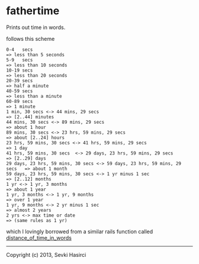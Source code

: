 fathertime
==========

Prints out time in words.

follows this scheme
```text
0-4   secs                                                                => less than 5 seconds
5-9   secs                                                                => less than 10 seconds
10-19 secs                                                                => less than 20 seconds
20-39 secs                                                                => half a minute
40-59 secs                                                                => less than a minute
60-89 secs                                                                => 1 minute
1 min, 30 secs <-> 44 mins, 29 secs                                       => [2..44] minutes
44 mins, 30 secs <-> 89 mins, 29 secs                                     => about 1 hour
89 mins, 30 secs <-> 23 hrs, 59 mins, 29 secs                             => about [2..24] hours
23 hrs, 59 mins, 30 secs <-> 41 hrs, 59 mins, 29 secs                     => 1 day
41 hrs, 59 mins, 30 secs  <-> 29 days, 23 hrs, 59 mins, 29 secs           => [2..29] days
29 days, 23 hrs, 59 mins, 30 secs <-> 59 days, 23 hrs, 59 mins, 29 secs   => about 1 month
59 days, 23 hrs, 59 mins, 30 secs <-> 1 yr minus 1 sec                    => [2..12] months
1 yr <-> 1 yr, 3 months                                                   => about 1 year
1 yr, 3 months <-> 1 yr, 9 months                                         => over 1 year
1 yr, 9 months <-> 2 yr minus 1 sec                                       => almost 2 years
2 yrs <-> max time or date                                                => (same rules as 1 yr)
```
which I lovingly borrowed from a similar rails function called [distance_of_time_in_words](http://apidock.com/rails/ActionView/Helpers/DateHelper/distance_of_time_in_words) 

---

Copyright (c) 2013, Sevki Hasirci
